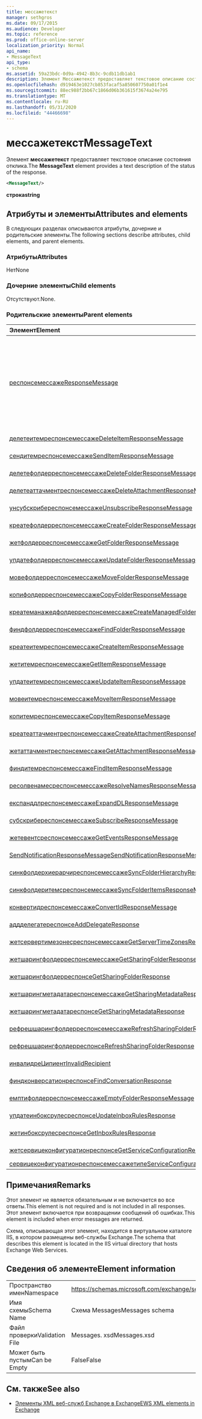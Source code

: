 ```yaml
---
title: мессажетекст
manager: sethgros
ms.date: 09/17/2015
ms.audience: Developer
ms.topic: reference
ms.prod: office-online-server
localization_priority: Normal
api_name:
- MessageText
api_type:
- schema
ms.assetid: 59a23bdc-0d9a-4942-8b3c-9cdb11db1ab1
description: Элемент Мессажетекст предоставляет текстовое описание состояния отклика.
ms.openlocfilehash: d919463e1027cb853facaf5a850607750a01f1e4
ms.sourcegitcommit: 88ec988f2bb67c1866d06b361615f3674a24e795
ms.translationtype: MT
ms.contentlocale: ru-RU
ms.lasthandoff: 05/31/2020
ms.locfileid: "44466698"
---
```

# <a name="messagetext"></a><span data-ttu-id="48e63-103">мессажетекст</span><span class="sxs-lookup"><span data-stu-id="48e63-103">MessageText</span></span>

<span data-ttu-id="48e63-104">Элемент **мессажетекст** предоставляет текстовое описание состояния отклика.</span><span class="sxs-lookup"><span data-stu-id="48e63-104">The **MessageText** element provides a text description of the status of the response.</span></span> 
  
```XML
<MessageText/>
```

 <span data-ttu-id="48e63-105">**строка**</span><span class="sxs-lookup"><span data-stu-id="48e63-105">**string**</span></span>
## <a name="attributes-and-elements"></a><span data-ttu-id="48e63-106">Атрибуты и элементы</span><span class="sxs-lookup"><span data-stu-id="48e63-106">Attributes and elements</span></span>

<span data-ttu-id="48e63-107">В следующих разделах описываются атрибуты, дочерние и родительские элементы.</span><span class="sxs-lookup"><span data-stu-id="48e63-107">The following sections describe attributes, child elements, and parent elements.</span></span>
  
### <a name="attributes"></a><span data-ttu-id="48e63-108">Атрибуты</span><span class="sxs-lookup"><span data-stu-id="48e63-108">Attributes</span></span>

<span data-ttu-id="48e63-109">Нет</span><span class="sxs-lookup"><span data-stu-id="48e63-109">None</span></span>
  
### <a name="child-elements"></a><span data-ttu-id="48e63-110">Дочерние элементы</span><span class="sxs-lookup"><span data-stu-id="48e63-110">Child elements</span></span>

<span data-ttu-id="48e63-111">Отсутствуют.</span><span class="sxs-lookup"><span data-stu-id="48e63-111">None.</span></span>
  
### <a name="parent-elements"></a><span data-ttu-id="48e63-112">Родительские элементы</span><span class="sxs-lookup"><span data-stu-id="48e63-112">Parent elements</span></span>

|<span data-ttu-id="48e63-113">**Элемент**</span><span class="sxs-lookup"><span data-stu-id="48e63-113">**Element**</span></span>|<span data-ttu-id="48e63-114">**Описание**</span><span class="sxs-lookup"><span data-stu-id="48e63-114">**Description**</span></span>|
|:-----|:-----|
|[<span data-ttu-id="48e63-115">респонсемессаже</span><span class="sxs-lookup"><span data-stu-id="48e63-115">ResponseMessage</span></span>](responsemessage.md) <br/> | <span data-ttu-id="48e63-116">Предоставляет описательные сведения о состоянии отклика.</span><span class="sxs-lookup"><span data-stu-id="48e63-116">Provides descriptive information about the response status.</span></span>  <br/> <br/> <span data-ttu-id="48e63-117">Ниже приведены некоторые из возможных выражений XPath для этого элемента:</span><span class="sxs-lookup"><span data-stu-id="48e63-117">The following are some of the possible XPath expressions to this element:</span></span> <br/> <br/>  `/GetUserAvailabilityResponse/FreeBusyResponseArray/FreeBusyResponse/ResponseMessage` <br/> <br/> `/GetUserAvailabilityResponse/SuggestionsResponse/ResponseMessage` <br/><br/>  `/SetUserOofSettingsResponse/ResponseMessage` <br/><br/>  `/GetUserOofSettingsResponse/ResponseMessage` <br/> |
|[<span data-ttu-id="48e63-118">делетеитемреспонсемессаже</span><span class="sxs-lookup"><span data-stu-id="48e63-118">DeleteItemResponseMessage</span></span>](deleteitemresponsemessage.md) <br/> |<span data-ttu-id="48e63-119">Содержит состояние и результат одного запроса DeleteItem.</span><span class="sxs-lookup"><span data-stu-id="48e63-119">Contains the status and result of a single DeleteItem request.</span></span>  <br/> |
|[<span data-ttu-id="48e63-120">сендитемреспонсемессаже</span><span class="sxs-lookup"><span data-stu-id="48e63-120">SendItemResponseMessage</span></span>](senditemresponsemessage.md) <br/> |<span data-ttu-id="48e63-121">Содержит состояние и результат одного запроса SendItem.</span><span class="sxs-lookup"><span data-stu-id="48e63-121">Contains the status and result of a single SendItem request.</span></span>  <br/> |
|[<span data-ttu-id="48e63-122">делетефолдерреспонсемессаже</span><span class="sxs-lookup"><span data-stu-id="48e63-122">DeleteFolderResponseMessage</span></span>](deletefolderresponsemessage.md) <br/> |<span data-ttu-id="48e63-123">Содержит состояние и результат одного запроса DeleteFolder.</span><span class="sxs-lookup"><span data-stu-id="48e63-123">Contains the status and result of a single DeleteFolder request.</span></span>  <br/> |
|[<span data-ttu-id="48e63-124">делетеаттачментреспонсемессаже</span><span class="sxs-lookup"><span data-stu-id="48e63-124">DeleteAttachmentResponseMessage</span></span>](deleteattachmentresponsemessage.md) <br/> |<span data-ttu-id="48e63-125">Содержит состояние и результат одного запроса DeleteAttachment.</span><span class="sxs-lookup"><span data-stu-id="48e63-125">Contains the status and result of a single DeleteAttachment request.</span></span>  <br/> |
|[<span data-ttu-id="48e63-126">унсубскрибереспонсемессаже</span><span class="sxs-lookup"><span data-stu-id="48e63-126">UnsubscribeResponseMessage</span></span>](unsubscriberesponsemessage.md) <br/> |<span data-ttu-id="48e63-127">Содержит состояние и результат одного запроса отказа от подписки.</span><span class="sxs-lookup"><span data-stu-id="48e63-127">Contains the status and result of a single Unsubscribe request.</span></span>  <br/> |
|[<span data-ttu-id="48e63-128">креатефолдерреспонсемессаже</span><span class="sxs-lookup"><span data-stu-id="48e63-128">CreateFolderResponseMessage</span></span>](createfolderresponsemessage.md) <br/> |<span data-ttu-id="48e63-129">Содержит состояние и результат одного запроса CreateFolder.</span><span class="sxs-lookup"><span data-stu-id="48e63-129">Contains the status and result of a single CreateFolder request.</span></span>  <br/> |
|[<span data-ttu-id="48e63-130">жетфолдерреспонсемессаже</span><span class="sxs-lookup"><span data-stu-id="48e63-130">GetFolderResponseMessage</span></span>](getfolderresponsemessage.md) <br/> |<span data-ttu-id="48e63-131">Содержит сведения о состоянии и результатах одного запроса на получение вложенной папки.</span><span class="sxs-lookup"><span data-stu-id="48e63-131">Contains the status and result of a single GetFolder request.</span></span>  <br/> |
|[<span data-ttu-id="48e63-132">упдатефолдерреспонсемессаже</span><span class="sxs-lookup"><span data-stu-id="48e63-132">UpdateFolderResponseMessage</span></span>](updatefolderresponsemessage.md) <br/> |<span data-ttu-id="48e63-133">Содержит состояние и результат одного запроса операцию UpdateFolder.</span><span class="sxs-lookup"><span data-stu-id="48e63-133">Contains the status and result of a single UpdateFolder request.</span></span>  <br/> |
|[<span data-ttu-id="48e63-134">мовефолдерреспонсемессаже</span><span class="sxs-lookup"><span data-stu-id="48e63-134">MoveFolderResponseMessage</span></span>](movefolderresponsemessage.md) <br/> |<span data-ttu-id="48e63-135">Содержит состояние и результат одного запроса MoveFolder.</span><span class="sxs-lookup"><span data-stu-id="48e63-135">Contains the status and result of a single MoveFolder request.</span></span>  <br/> |
|[<span data-ttu-id="48e63-136">копифолдерреспонсемессаже</span><span class="sxs-lookup"><span data-stu-id="48e63-136">CopyFolderResponseMessage</span></span>](copyfolderresponsemessage.md) <br/> |<span data-ttu-id="48e63-137">Содержит состояние и результат одного запроса CopyFolder.</span><span class="sxs-lookup"><span data-stu-id="48e63-137">Contains the status and result of a single CopyFolder request.</span></span>  <br/> |
|[<span data-ttu-id="48e63-138">креатеманажедфолдерреспонсемессаже</span><span class="sxs-lookup"><span data-stu-id="48e63-138">CreateManagedFolderResponseMessage</span></span>](createmanagedfolderresponsemessage.md) <br/> |<span data-ttu-id="48e63-139">Содержит состояние и результат одного запроса CreateManagedFolder.</span><span class="sxs-lookup"><span data-stu-id="48e63-139">Contains the status and result of a single CreateManagedFolder request.</span></span>  <br/> |
|[<span data-ttu-id="48e63-140">финдфолдерреспонсемессаже</span><span class="sxs-lookup"><span data-stu-id="48e63-140">FindFolderResponseMessage</span></span>](findfolderresponsemessage.md) <br/> |<span data-ttu-id="48e63-141">Содержит состояние и результат одного запроса FindFolder.</span><span class="sxs-lookup"><span data-stu-id="48e63-141">Contains the status and result of a single FindFolder request.</span></span>  <br/> |
|[<span data-ttu-id="48e63-142">креатеитемреспонсемессаже</span><span class="sxs-lookup"><span data-stu-id="48e63-142">CreateItemResponseMessage</span></span>](createitemresponsemessage.md) <br/> |<span data-ttu-id="48e63-143">Содержит состояние и результат одного запроса CreateItem.</span><span class="sxs-lookup"><span data-stu-id="48e63-143">Contains the status and result of a single CreateItem request.</span></span>  <br/> |
|[<span data-ttu-id="48e63-144">жетитемреспонсемессаже</span><span class="sxs-lookup"><span data-stu-id="48e63-144">GetItemResponseMessage</span></span>](getitemresponsemessage.md) <br/> |<span data-ttu-id="48e63-145">Содержит состояние и результат одного запроса GetItem.</span><span class="sxs-lookup"><span data-stu-id="48e63-145">Contains the status and result of a single GetItem request.</span></span>  <br/> |
|[<span data-ttu-id="48e63-146">упдатеитемреспонсемессаже</span><span class="sxs-lookup"><span data-stu-id="48e63-146">UpdateItemResponseMessage</span></span>](updateitemresponsemessage.md) <br/> |<span data-ttu-id="48e63-147">Содержит состояние и результат одного запроса UpdateItem.</span><span class="sxs-lookup"><span data-stu-id="48e63-147">Contains the status and result of a single UpdateItem request.</span></span>  <br/> |
|[<span data-ttu-id="48e63-148">мовеитемреспонсемессаже</span><span class="sxs-lookup"><span data-stu-id="48e63-148">MoveItemResponseMessage</span></span>](moveitemresponsemessage.md) <br/> |<span data-ttu-id="48e63-149">Содержит состояние и результат одного запроса MoveItem.</span><span class="sxs-lookup"><span data-stu-id="48e63-149">Contains the status and result of a single MoveItem request.</span></span>  <br/> |
|[<span data-ttu-id="48e63-150">копитемреспонсемессаже</span><span class="sxs-lookup"><span data-stu-id="48e63-150">CopyItemResponseMessage</span></span>](copyitemresponsemessage.md) <br/> |<span data-ttu-id="48e63-151">Содержит состояние и результат одного запроса CopyItem.</span><span class="sxs-lookup"><span data-stu-id="48e63-151">Contains the status and result of a single CopyItem request.</span></span>  <br/> |
|[<span data-ttu-id="48e63-152">креатеаттачментреспонсемессаже</span><span class="sxs-lookup"><span data-stu-id="48e63-152">CreateAttachmentResponseMessage</span></span>](createattachmentresponsemessage.md) <br/> |<span data-ttu-id="48e63-153">Содержит состояние и результат одного запроса CreateAttachment.</span><span class="sxs-lookup"><span data-stu-id="48e63-153">Contains the status and result of a single CreateAttachment request.</span></span>  <br/> |
|[<span data-ttu-id="48e63-154">жетаттачментреспонсемессаже</span><span class="sxs-lookup"><span data-stu-id="48e63-154">GetAttachmentResponseMessage</span></span>](getattachmentresponsemessage.md) <br/> |<span data-ttu-id="48e63-155">Содержит состояние и результат одного запроса GetAttachment.</span><span class="sxs-lookup"><span data-stu-id="48e63-155">Contains the status and result of a single GetAttachment request.</span></span>  <br/> |
|[<span data-ttu-id="48e63-156">финдитемреспонсемессаже</span><span class="sxs-lookup"><span data-stu-id="48e63-156">FindItemResponseMessage</span></span>](finditemresponsemessage.md) <br/> |<span data-ttu-id="48e63-157">Содержит состояние и результат одного запроса FindItem.</span><span class="sxs-lookup"><span data-stu-id="48e63-157">Contains the status and result of a single FindItem request.</span></span>  <br/> |
|[<span data-ttu-id="48e63-158">ресолвенамесреспонсемессаже</span><span class="sxs-lookup"><span data-stu-id="48e63-158">ResolveNamesResponseMessage</span></span>](resolvenamesresponsemessage.md) <br/> |<span data-ttu-id="48e63-159">Содержит состояние и результат запроса ResolveNames.</span><span class="sxs-lookup"><span data-stu-id="48e63-159">Contains the status and result of a ResolveNames request.</span></span>  <br/> |
|[<span data-ttu-id="48e63-160">експанддлреспонсемессаже</span><span class="sxs-lookup"><span data-stu-id="48e63-160">ExpandDLResponseMessage</span></span>](expanddlresponsemessage.md) <br/> |<span data-ttu-id="48e63-161">Содержит состояние и результат одного запроса ExpandDL.</span><span class="sxs-lookup"><span data-stu-id="48e63-161">Contains the status and result of a single ExpandDL request.</span></span>  <br/> |
|[<span data-ttu-id="48e63-162">субскрибереспонсемессаже</span><span class="sxs-lookup"><span data-stu-id="48e63-162">SubscribeResponseMessage</span></span>](subscriberesponsemessage.md) <br/> |<span data-ttu-id="48e63-163">Содержит состояние и результат запроса одиночной подписки.</span><span class="sxs-lookup"><span data-stu-id="48e63-163">Contains the status and result of a single Subscribe request.</span></span>  <br/> |
|[<span data-ttu-id="48e63-164">жетевентсреспонсемессаже</span><span class="sxs-lookup"><span data-stu-id="48e63-164">GetEventsResponseMessage</span></span>](geteventsresponsemessage.md) <br/> |<span data-ttu-id="48e63-165">Содержит состояние и результат запроса на единичные события.</span><span class="sxs-lookup"><span data-stu-id="48e63-165">Contains the status and result of a single GetEvents request.</span></span>  <br/> |
|[<span data-ttu-id="48e63-166">SendNotificationResponseMessage</span><span class="sxs-lookup"><span data-stu-id="48e63-166">SendNotificationResponseMessage</span></span>](sendnotificationresponsemessage.md) <br/> |<span data-ttu-id="48e63-167">Содержит состояние и результат одного запроса Сенднотификатион.</span><span class="sxs-lookup"><span data-stu-id="48e63-167">Contains the status and result of a single SendNotification request.</span></span>  <br/> |
|[<span data-ttu-id="48e63-168">синкфолдерхиерарчиреспонсемессаже</span><span class="sxs-lookup"><span data-stu-id="48e63-168">SyncFolderHierarchyResponseMessage</span></span>](syncfolderhierarchyresponsemessage.md) <br/> |<span data-ttu-id="48e63-169">Содержит состояние и результат запроса SyncFolderHierarchy.</span><span class="sxs-lookup"><span data-stu-id="48e63-169">Contains the status and result of a SyncFolderHierarchy request.</span></span>  <br/> |
|[<span data-ttu-id="48e63-170">синкфолдеритемсреспонсемессаже</span><span class="sxs-lookup"><span data-stu-id="48e63-170">SyncFolderItemsResponseMessage</span></span>](syncfolderitemsresponsemessage.md) <br/> |<span data-ttu-id="48e63-171">Содержит состояние и результат запроса SyncFolderItems.</span><span class="sxs-lookup"><span data-stu-id="48e63-171">Contains the status and result of a SyncFolderItems request.</span></span>  <br/> |
|[<span data-ttu-id="48e63-172">конвертидреспонсемессаже</span><span class="sxs-lookup"><span data-stu-id="48e63-172">ConvertIdResponseMessage</span></span>](convertidresponsemessage.md) <br/> |<span data-ttu-id="48e63-173">Содержит состояние и результат запроса ConvertId.</span><span class="sxs-lookup"><span data-stu-id="48e63-173">Contains the status and result of a ConvertId request.</span></span>  <br/> |
|[<span data-ttu-id="48e63-174">аддделегатереспонсе</span><span class="sxs-lookup"><span data-stu-id="48e63-174">AddDelegateResponse</span></span>](adddelegateresponse.md) <br/> |<span data-ttu-id="48e63-175">Содержит состояние и результат запроса AddDelegate.</span><span class="sxs-lookup"><span data-stu-id="48e63-175">Contains the status and result of an AddDelegate request.</span></span>  <br/> |
|[<span data-ttu-id="48e63-176">жетсервертимезонесреспонсемессаже</span><span class="sxs-lookup"><span data-stu-id="48e63-176">GetServerTimeZonesResponseMessage</span></span>](getservertimezonesresponsemessage.md) <br/> |<span data-ttu-id="48e63-177">Содержит состояние и результат запроса GetServerTimeZones.</span><span class="sxs-lookup"><span data-stu-id="48e63-177">Contains the status and result of a GetServerTimeZones request.</span></span>  <br/> |
|[<span data-ttu-id="48e63-178">жетшарингфолдерреспонсемессаже</span><span class="sxs-lookup"><span data-stu-id="48e63-178">GetSharingFolderResponseMessage</span></span>](getsharingfolderresponsemessage.md) <br/> |<span data-ttu-id="48e63-179">Содержит состояние и результат запроса GetSharingFolder.</span><span class="sxs-lookup"><span data-stu-id="48e63-179">Contains the status and result of a GetSharingFolder request.</span></span>  <br/> |
|[<span data-ttu-id="48e63-180">жетшарингфолдерреспонсе</span><span class="sxs-lookup"><span data-stu-id="48e63-180">GetSharingFolderResponse</span></span>](getsharingfolderresponse.md) <br/> |<span data-ttu-id="48e63-181">Определяет ответ на запрос GetSharingFolder.</span><span class="sxs-lookup"><span data-stu-id="48e63-181">Defines a response to a GetSharingFolder request.</span></span>  <br/> |
|[<span data-ttu-id="48e63-182">жетшарингметадатареспонсемессаже</span><span class="sxs-lookup"><span data-stu-id="48e63-182">GetSharingMetadataResponseMessage</span></span>](getsharingmetadataresponsemessage.md) <br/> |<span data-ttu-id="48e63-183">Содержит состояние и результат запроса GetSharingMetadata.</span><span class="sxs-lookup"><span data-stu-id="48e63-183">Contains the status and result of a GetSharingMetadata request.</span></span>  <br/> |
|[<span data-ttu-id="48e63-184">жетшарингметадатареспонсе</span><span class="sxs-lookup"><span data-stu-id="48e63-184">GetSharingMetadataResponse</span></span>](getsharingmetadataresponse.md) <br/> |<span data-ttu-id="48e63-185">Определяет ответ на запрос GetSharingMetadata.</span><span class="sxs-lookup"><span data-stu-id="48e63-185">Defines a response to a GetSharingMetadata request.</span></span>  <br/> |
|[<span data-ttu-id="48e63-186">рефрешшарингфолдерреспонсемессаже</span><span class="sxs-lookup"><span data-stu-id="48e63-186">RefreshSharingFolderResponseMessage</span></span>](refreshsharingfolderresponsemessage.md) <br/> |<span data-ttu-id="48e63-187">Содержит состояние и результат запроса RefreshSharingFolder.</span><span class="sxs-lookup"><span data-stu-id="48e63-187">Contains the status and result of a RefreshSharingFolder request.</span></span>  <br/> |
|[<span data-ttu-id="48e63-188">рефрешшарингфолдерреспонсе</span><span class="sxs-lookup"><span data-stu-id="48e63-188">RefreshSharingFolderResponse</span></span>](refreshsharingfolderresponse.md) <br/> |<span data-ttu-id="48e63-189">Определяет ответ на запрос RefreshSharingFolder.</span><span class="sxs-lookup"><span data-stu-id="48e63-189">Defines a response to a RefreshSharingFolder request.</span></span>  <br/> |
|[<span data-ttu-id="48e63-190">инвалидреЦипиент</span><span class="sxs-lookup"><span data-stu-id="48e63-190">InvalidRecipient</span></span>](invalidrecipient.md) <br/> |<span data-ttu-id="48e63-191">Представляет недопустимого получателя для запроса GetSharingMetadata.</span><span class="sxs-lookup"><span data-stu-id="48e63-191">Represents an invalid recipient for a GetSharingMetadata request.</span></span>  <br/> |
|[<span data-ttu-id="48e63-192">финдконверсатионреспонсе</span><span class="sxs-lookup"><span data-stu-id="48e63-192">FindConversationResponse</span></span>](findconversationresponse.md) <br/> |<span data-ttu-id="48e63-193">Содержит сведения о состоянии и результатах ответа **FindConversation** .</span><span class="sxs-lookup"><span data-stu-id="48e63-193">Contains the status and results of a **FindConversation** response.</span></span>  <br/> |
|[<span data-ttu-id="48e63-194">емптифолдерреспонсемессаже</span><span class="sxs-lookup"><span data-stu-id="48e63-194">EmptyFolderResponseMessage</span></span>](emptyfolderresponsemessage.md) <br/> |<span data-ttu-id="48e63-195">Содержит состояние и результат одного запроса **EmptyFolder** .</span><span class="sxs-lookup"><span data-stu-id="48e63-195">Contains the status and result of a single **EmptyFolder** request.</span></span>  <br/> |
|[<span data-ttu-id="48e63-196">упдатеинбоксрулесреспонсе</span><span class="sxs-lookup"><span data-stu-id="48e63-196">UpdateInboxRulesResponse</span></span>](updateinboxrulesresponse.md) <br/> |<span data-ttu-id="48e63-197">Содержит ответ на запрос **UpdateInboxRules** .</span><span class="sxs-lookup"><span data-stu-id="48e63-197">Contains a response to an **UpdateInboxRules** request.</span></span>  <br/> |
|[<span data-ttu-id="48e63-198">жетинбоксрулесреспонсе</span><span class="sxs-lookup"><span data-stu-id="48e63-198">GetInboxRulesResponse</span></span>](getinboxrulesresponse.md) <br/> |<span data-ttu-id="48e63-199">Содержит ответ на запрос **GetInboxRules** .</span><span class="sxs-lookup"><span data-stu-id="48e63-199">Contains a response to a **GetInboxRules** request.</span></span>  <br/> |
|[<span data-ttu-id="48e63-200">жетсервицеконфигуратионреспонсе</span><span class="sxs-lookup"><span data-stu-id="48e63-200">GetServiceConfigurationResponse</span></span>](getserviceconfigurationresponse.md) <br/> |<span data-ttu-id="48e63-201">Содержит ответ на запрос **GetServiceConfiguration** .</span><span class="sxs-lookup"><span data-stu-id="48e63-201">Contains a response to a **GetServiceConfiguration** request.</span></span>  <br/> |
|[<span data-ttu-id="48e63-202">сервицеконфигуратионреспонсемессажетипе</span><span class="sxs-lookup"><span data-stu-id="48e63-202">ServiceConfigurationResponseMessageType</span></span>](serviceconfigurationresponsemessagetype.md) <br/> |<span data-ttu-id="48e63-203">Содержит параметры конфигурации службы.</span><span class="sxs-lookup"><span data-stu-id="48e63-203">Contains service configuration settings.</span></span>  <br/> |
   
## <a name="remarks"></a><span data-ttu-id="48e63-204">Примечания</span><span class="sxs-lookup"><span data-stu-id="48e63-204">Remarks</span></span>

<span data-ttu-id="48e63-205">Этот элемент не является обязательным и не включается во все ответы.</span><span class="sxs-lookup"><span data-stu-id="48e63-205">This element is not required and is not included in all responses.</span></span> <span data-ttu-id="48e63-206">Этот элемент включается при возвращении сообщений об ошибках.</span><span class="sxs-lookup"><span data-stu-id="48e63-206">This element is included when error messages are returned.</span></span> 
  
<span data-ttu-id="48e63-207">Схема, описывающая этот элемент, находится в виртуальном каталоге IIS, в котором размещены веб-службы Exchange.</span><span class="sxs-lookup"><span data-stu-id="48e63-207">The schema that describes this element is located in the IIS virtual directory that hosts Exchange Web Services.</span></span>
  
## <a name="element-information"></a><span data-ttu-id="48e63-208">Сведения об элементе</span><span class="sxs-lookup"><span data-stu-id="48e63-208">Element information</span></span>

|||
|:-----|:-----|
|<span data-ttu-id="48e63-209">Пространство имен</span><span class="sxs-lookup"><span data-stu-id="48e63-209">Namespace</span></span>  <br/> |https://schemas.microsoft.com/exchange/services/2006/messages  <br/> |
|<span data-ttu-id="48e63-210">Имя схемы</span><span class="sxs-lookup"><span data-stu-id="48e63-210">Schema Name</span></span>  <br/> |<span data-ttu-id="48e63-211">Схема Messages</span><span class="sxs-lookup"><span data-stu-id="48e63-211">Messages schema</span></span>  <br/> |
|<span data-ttu-id="48e63-212">Файл проверки</span><span class="sxs-lookup"><span data-stu-id="48e63-212">Validation File</span></span>  <br/> |<span data-ttu-id="48e63-213">Messages. xsd</span><span class="sxs-lookup"><span data-stu-id="48e63-213">Messages.xsd</span></span>  <br/> |
|<span data-ttu-id="48e63-214">Может быть пустым</span><span class="sxs-lookup"><span data-stu-id="48e63-214">Can be Empty</span></span>  <br/> |<span data-ttu-id="48e63-215">False</span><span class="sxs-lookup"><span data-stu-id="48e63-215">False</span></span>  <br/> |
   
## <a name="see-also"></a><span data-ttu-id="48e63-216">См. также</span><span class="sxs-lookup"><span data-stu-id="48e63-216">See also</span></span>

- [<span data-ttu-id="48e63-217">Элементы XML веб-служб Exchange в Exchange</span><span class="sxs-lookup"><span data-stu-id="48e63-217">EWS XML elements in Exchange</span></span>](ews-xml-elements-in-exchange.md)

